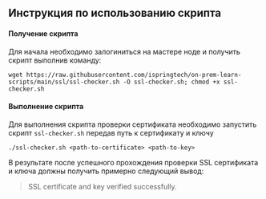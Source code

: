 ## Инструкция по использованию скрипта


#### Получение скрипта
Для начала необходимо залогиниться на мастере ноде и получить скрипт выполнив команду:

```wget https://raw.githubusercontent.com/ispringtech/on-prem-learn-scripts/main/ssl/ssl-checker.sh -O ssl-checker.sh; chmod +x ssl-checker.sh```

#### Выполнение скрипта
Для выполнения скрипта проверки сертификата необходимо запустить скрипт `ssl-checker.sh` передав путь к сертификату и ключу

```
./ssl-checker.sh <path-to-certificate> <path-to-key>
```

В результате после успешного прохождения проверки SSL сертификата и ключа должны получить примерно следующий вывод:
> SSL certificate and key verified successfully.

